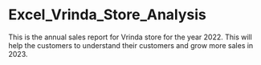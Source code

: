 # Excel_Vrinda_Store_Analysis

This is the annual sales report for Vrinda store for the year 2022. This will help the customers to understand their customers and grow more sales in 2023.
